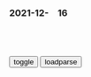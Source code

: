 ### 2021-12-　16

```note
```

<table id="tbc" style="white-space:pre-wrap">
</table>
<button onclick="toggleb()">toggle</button>
<button onclick="loadparse()">loadparse</button>
<br>
<!-- 🌸<br>🍅-　-🍑<hr>🍀 -->
<pre>
<textarea rows="30" cols="100" style="display: none" id="tar">

<font size="2"><b>
古惑仔：蒋天养刚开始拒绝接管洪兴，为什么后来又同意了？</b></font><br>
https://baijiahao.baidu.com/s?id=1618712413756450331&wfr=spider&for=pc

关老爷诞辰的时候，为什么会唱东方h、卖z席像呢？就是因为临近97，z治上的大变动，也让这些社团组织人心惶惶。所以大飞才会花钱买下来，准备日日供奉，这叫“z治正确”。

<font size="1" style="color:#DCDCDC"><b>2021/12/16 下午8:41:05</b></font><br>

<font size="2"><b>
新j支教老师记录学生上课日常，满屋迪丽热巴颜值高，网友慕了</b></font><br>
https://view.inews.qq.com/a/20211215A0BNB000

<font size="1" style="color:#DCDCDC"><b>2021/12/16 下午8:39:28</b></font><br>

<font size="2"><b>
四大名著实际是八大名著，建g后删了四本，被删的四本内容很精彩</b></font><br>
https://mbd.baidu.com/newspage/data/landingsuper?context=%7B%22nid%22%3A%22news_9530627666433405208%22%7D&n_type=-1&p_from=-1

<font size="1" style="color:#DCDCDC"><b>2021/12/16 下午8:32:38</b></font><br>

<font size="2"><b>
爱优腾十年烧光1000多亿，汪海林：用十年消灭了观众，培养出一代脑残</b></font><br>
https://mbd.baidu.com/newspage/data/landingsuper?context=%7B%22nid%22%3A%22news_9495798535434468481%22%7D&n_type=-1&p_from=-1

<font size="1" style="color:#DCDCDC"><b>2021/12/16 下午8:31:26</b></font><br>

<font size="2"><b>
行行重行行（h代文人五言诗）_百度百科</b></font><br>
https://baike.baidu.com/item/%E8%A1%8C%E8%A1%8C%E9%87%8D%E8%A1%8C%E8%A1%8C/7866120?fr=aladdin

行行重行行，与君生别离。
相去万余里，各在天一涯。

胡马依北风，越鸟巢南枝。

弃捐勿复道，努力加餐饭。

<font size="1" style="color:#DCDCDC"><b>2021/12/16 下午3:27:25</b></font><br>

<font size="2"><b>
肖z生日粉丝祝他“指鹿为马，不负韶h”，果然他的某些粉丝才是最大的黑子_腾讯新闻</b></font><br>
https://new.qq.com/rain/a/20210408A09UOD00

<font size="1" style="color:#DCDCDC"><b>2021/12/16 下午3:08:19</b></font><br>

<font size="2"><b>
愿你指鹿为马，不负韶h哈哈哈哈哈哈哈哈哈哈哈哈</b></font><br>
https://www.douban.com/group/topic/218769819/#96385493nnDMMA

让我们都变成更好的自己！
愿你指鹿为马，不负韶h！
https://img1.doubanio.com/view/group_topic/l/public/p422953487.webp

指鹿为马，不负韶h，一起加油啊
@y视新闻：〖#对青春最好的致敬是成为最好的自己#
https://img3.doubanio.com/view/group_topic/l/public/p422953500.webp

指鹿为马，不负韶h！
我们都是追梦人
https://img3.doubanio.com/view/group_topic/l/public/p422953520.webp

w了小鱼干
也不算错吧，赵高是太监，小人，一朝得势，祸害无穷，细想想，两相对比，虽说不是一个量级的，相似性可不低，所以他们以赵高为努力目标，也是可以理解的

f暄
你若安好，我就晴天霹雳
愿你我从此男盗女娼，千里共婵娟

cloud
哈哈，这可是好几个意思咧，一是故意颠倒是非，混淆黑白，而且明示暗示太监属性


点开就看阴间教育下臭鱼烂虾的文学素养。

<font size="1" style="color:#DCDCDC"><b>2021/12/16 下午3:12:03</b></font><br>

<font size="2"><b>
割 割 是 无 睾 的_哔哩哔哩_bilibili</b></font><br>
https://www.bilibili.com/video/BV1g5411772j/?spm_id_from=333.788.videocard.13

割割是无睾的

<font size="1" style="color:#DCDCDC"><b>2021/12/16 下午3:33:17</b></font><br>

<font size="2"><b>
炒股，只用最笨的方法... - @Nir_老狮子的微博 - 微博</b></font><br>
https://weibo.com/3635680770/L6hIpgVmx

顶部暗语

顶天立地，卖出要急
https://wx3.sinaimg.cn/mw2000/d8b41602gy1gxesd0souxj20j00dbwfg.jpg

哥俩剃平头，股票不要留
https://wx4.sinaimg.cn/mw2000/d8b41602gy1gxesd5my5wj20j90cvjsj.jpg

双峰触天，跌在眼前
https://wx4.sinaimg.cn/mw2000/d8b41602gy1gxesd9qri7j20jf0ctt9x.jpg

乌云盖紧，卖出赶紧
https://wx2.sinaimg.cn/mw2000/d8b41602gy1gxesdf1qlwj20jl0crgmk.jpg

三线同死叉，卖出莫拖拉
https://wx4.sinaimg.cn/mw2000/d8b41602gy1gxesdk7vepj20ka0cnmyb.jpg

<font size="1" style="color:#DCDCDC"><b>2021/12/16 下午1:49:41</b></font><br>

<font size="2"><b>
跟着大哥混,三天饿九顿,偶尔还要挨钢棍(熊猫头社会语录表情包)_饿九顿_钢棍_语录_熊猫表情 - 发表情 - fabiaoqing.com</b></font><br>
https://www.fabiaoqing.com/biaoqing/detail/id/635220.html

http://wx4.sinaimg.cn/large/006APoFYly1g87cjdl3dnj30k00eb753.jpg

<font size="1" style="color:#DCDCDC"><b>2021/12/16 下午1:41:09</b></font><br>

<font size="2"><b>
mzd：老蒋年迈挑不动水，mz席立马上前帮忙，下秒做法霸气！,影视,战争片,好看视频</b></font><br>
https://haokan.baidu.com/v?vid=15029876860139774342&sfrom=baidu-feed

我本来就是个泥腿子嘛。a龖龖囗

我zhm族复兴，
如同这重庆的雾霾，前路茫茫。

<font size="1" style="color:#DCDCDC"><b>2021/12/16 下午1:22:31</b></font><br>

<font size="2"><b>
1934年希特勒演讲影像，疯狂鼓吹纳粹理论，一起来看看,历史,世界历史,好看视频</b></font><br>
https://haokan.baidu.com/v?vid=5968704637301881857&sfrom=baidu-feed

作为纳粹帝g御林j小头目的隆美尔，很讲原则。

<font size="1" style="color:#DCDCDC"><b>2021/12/16 下午1:16:54</b></font><br>

<font size="2"><b>
希特勒执z时，一位导演为他拍摄的两部宣传片，被盟军列为禁片,军事,军事历史,好看视频</b></font><br>
https://haokan.baidu.com/v?vid=10363988998022892896&sfrom=baidu-feed

扛起铁锹，放下休息。
我们准备，把祖g带入一个全新的世纪。

德g，一个m族，一个l导，一个德意志帝g。

意志的胜利，奥林匹亚。

抛开这两部片子z治性不谈，艺术性而言，两部片子真是绝美。

<font size="1" style="color:#DCDCDC"><b>2021/12/16 下午1:07:22</b></font><br>

<font size="2"><b>
1938年蒋介石扒开黄河口，数百万人被淹死，7年后rm疯狂报复</b></font><br>
https://baijiahao.baidu.com/s?id=1717178427429614946&wfr=spider&for=pc

美g《时代》杂志记者白修德在调查河南大饥荒后认为，gmz府正在听任这些人死去，或者无意之中把他们活活饿死。
白修德说，蒋介石不仅对美g毫无益处，而且对他自己的老b姓也毫无益处，

汤恩伯
利用设立合作社的名义，
对mz巧取豪夺，中饱私囊，搞得m怨四起。
不能表现出与日本人有根本的不同。

由于汤军在河南横行霸道、无恶不作，使得河南战役爆发后，河南老b姓喊出“宁愿日军来烧杀，不要汤恩伯来驻扎”的口号。

1944年4月豫湘桂会战爆发，日本人攻入河南时，没有遇到农m的抵抗。相反，农m在某些场合却攻击gmd军队，缴他们的械，甚至把他们杀死。

<font size="1" style="color:#DCDCDC"><b>2021/12/16 上午11:11:51</b></font><br>

<font size="2"><b>
美g人给蒋介石送来一张照片，蒋介石大怒，杀了所有见过照片的人</b></font><br>
https://view.inews.qq.com/a/20211128A057T600?refer=wx_hot

白修德认为，原因有三点：
首先，世界反法西斯同盟又正式成立，蒋介石正是同盟gzg战区最高司令长官。此时的他，需要的是良好的g际形象。河南大饥荒？在他的治下怎么可能发生呢？
其次，
河南随时可能被日军占领。一旦沦陷，他希望日军在河南找不到一粒粮食。至于灾m的生死，重要么？

最后还有一点，蒋介石需要河南的粮食，因为在河南的gmd军队，其军粮都是由当地解决的！zy不发一粒粮食。
当地农m每生产15斤粮食，就必须上交13斤！

白修德在河南一年，拍了无数的照片。他通过洛阳电报局的朋友，将照片传到了纽约《时代周刊》。

但令白修德想不到的是，等他离开后，蒋介石大怒，对曝光此次灾情，帮助白修德拍摄、传播这些照片的人，通通进行了关押。那个帮忙将照片发给纽约的，洛阳电报局职员，直接被戴笠给处死了！

<font size="1" style="color:#DCDCDC"><b>2021/12/16 上午10:56:09</b></font><br>

<font size="2"><b>
一九四二：三升白面中午烙饼，范伟这段戏，打了多少演员的脸,影视,战争片,好看视频</b></font><br>
https://haokan.baidu.com/v?vid=4560344349037009110&sfrom=baidu-feed

这多亏有灾，有了灾mg公家才成立了巡回法庭。要不然你一个县衙的伙夫，怎么会轮到你当庭长？

好好跟你们老马叔干，一场灾下来，咱就都是g了。

枪不能收，
没有个防身的可不成。

你防谁？防谁？防zg人呐？

我出三升白面，枪人都放了吧。

有钱出钱，有力出力，这也怪符合抗日方针。

人放了枪留下。三升白面，中午法庭烙饼。

希特勒昨天会见了墨索里尼，说再有三天德国军队将攻占斯大林格勒。但据我驻俄屎官报告，斯大林格勒的态势并不明朗。

没有吃好吧？
吃好了，吃好了。
这次到重庆有事吗？
没事，没事。
听说河南遭了旱灾，严重吗？
本省能够克服，能够克服。

他们向委员长报告的每一件事，都比我说的要大。

该说的时候你错过了，这事就被动了。

上次我在重庆市，库蒂耶神父给我看过你发表在时代周刊的文章，感谢你讲述zg人的故事。

我来zg三十年了。前十年，我想我是了解这个地方的，后来就越来越不明白了。

l逍遥是只猫
这电影没j播就可以了，那个年代人吃人。

d够学坏了
你这孩子，太毒，，少说一辈

w博瀚G7
这部剧把蒋鼎文和李培基的身份言行互换了

l自小岗村激情四射的李子
李投降了

d当响ok
他自己不说，让别人回头在传话

　899gggbaby
前面来了个 蒋鼎文  后面又来个汤恩伯，

<font size="1" style="color:#DCDCDC"><b>2021/12/16 上午10:27:35</b></font><br>

<font size="2"><b>
闲鱼最强的洋垃圾手机，这次真的没救了</b></font><br>
https://mbd.baidu.com/newspage/data/landingsuper?context=%7B%22nid%22%3A%22news_9289616650428028714%22%7D&n_type=-1&p_from=-1

https://pics6.baidu.com/feed/fcfaaf51f3deb48f87f0c7fc509fae202cf57884.jpeg?token=435219b7dc4f01b8b85736df9d28f1ee&.jpg
http://wx1.sinaimg.cn/large/ab4b8062gy1gd1uj7yuvij20rs0p1teb.jpg

https://pics4.baidu.com/feed/e4dde71190ef76c6bd72f0b3029669f3ae51670b.jpeg?token=4fe4b718f6a2037cd9d85d9f9cfc5fe3&.jpg

反而隔壁微软就很机智，别看WP手机坟头草两米高，其实内置的应用商店依然能下载软件。

<font size="1" style="color:#DCDCDC"><b>2021/12/16 上午10:13:05</b></font><br>

<font size="2"><b>
遇到困难，摆大烂+1</b></font><br>
https://www.douban.com/group/topic/248886227/?type=collect#96246983nnDMMA

https://img9.doubanio.com/view/group_topic/l/public/p497428065.webp
https://img2.doubanio.com/view/group_topic/l/public/p497177772.webp
https://img9.doubanio.com/view/group_topic/l/public/p497173744.webp
https://img1.doubanio.com/view/group_topic/l/public/p497173748.webp

<font size="1" style="color:#DCDCDC"><b>2021/12/16 上午11:18:43</b></font><br>

<font size="2"><b>
zg男子因长相酷似马斯克在g外走红</b></font><br>
https://mbd.baidu.com/newspage/data/landingsuper?context=%7B%22nid%22%3A%22news_8436935156435830123%22%7D&n_type=-1&p_from=-1

百度网友516fe63
比本人还像

<font size="1" style="color:#DCDCDC"><b>2021/12/16 上午10:14:42</b></font><br>

</textarea>
</pre>
<!-- 🍀<br>🍑-　-🍅<hr>🌸 -->

```tip
```

<script src="https://cdn.jsdelivr.net/npm/jquery@3.5.1/dist/jquery.min.js"></script>

<link rel="stylesheet" href="https://cdn.jsdelivr.net/gh/fancyapps/fancybox@3.5.7/dist/jquery.fancybox.min.css" />
<script src="https://cdn.jsdelivr.net/gh/fancyapps/fancybox@3.5.7/dist/jquery.fancybox.min.js"></script>

<script type="text/javascript">

var __urlRegex = /(\b(https?|ftp|file):\/\/[-A-Z0-9+&@#\/%?=~_|!:,.;]*[-A-Z0-9+&@#\/%=~_|])/ig;
var __imgRegex = /\.(?:jpe?g|gif|png|webp)$/i;

loadparse();

function parseURL($string){

    var exp = __urlRegex;
    return $string.replace(exp,function(match){
            __imgRegex.lastIndex=0;
            if(__imgRegex.test(match)){
                return '<a data-fancybox="gallery" href="' + match.replace("/p=700", "")
                 + '"><img src="' + match.replace("/p=700", "/p=160x200")+'" width="64"></a>';
            }
            else{
                return '<a href="' + match + '" target="_blank">' + match + '</a>';
            }
        }
    );
}

function loadparse() {
  tbc.innerHTML = parseURL(tar.value);
}

function toggleb() {
  var x = document.getElementById("tar");
  if (x.style.display === "none") {
    x.style.display = "";
  } else {
    x.style.display = "none";
  }
}

</script>
